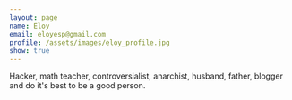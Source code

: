 ```yaml
---
layout: page
name: Eloy
email: eloyesp@gmail.com
profile: /assets/images/eloy_profile.jpg
show: true
---
```

Hacker, math teacher, controversialist, anarchist, husband, father, blogger
and do it's best to be a good person.

